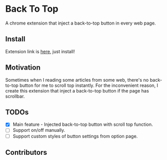 # Back To Top

A chrome extension that inject a back-to-top button in every web page.

## Install

Extension link is [here](https://chrome.google.com/webstore/detail/back-to-top/nealmcceckopfhgbdeniofkpdehmjicc?hl=zh-TW), just install!

## Motivation

Sometimes when I reading some articles from some web, there's no back-to-top button for me to scroll top instantly.
For the inconvenient reason, I create this extension that inject a back-to-top button if the page has scrollbar.

## TODOs

- [x] Main feature - Injected back-to-top button with scroll top function.
- [ ] Support on/off manually.
- [ ] Support custom styles of button settings from option page.

<!-- ALL-CONTRIBUTORS-BADGE:START - Do not remove or modify this section -->

<!-- ALL-CONTRIBUTORS-BADGE:END -->

## Contributors

<!-- ALL-CONTRIBUTORS-LIST:START - Do not remove or modify this section -->
<!-- prettier-ignore-start -->
<!-- markdownlint-disable -->

<!-- markdownlint-restore -->
<!-- prettier-ignore-end -->

<!-- ALL-CONTRIBUTORS-LIST:END -->
